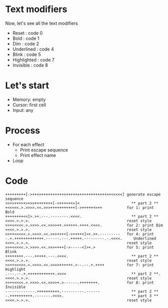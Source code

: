 # Text modifiers

Now, let's see all the text modifiers
* Reset : code 0
* Bold : code 1
* Dim : code 2
* Underlined : code 4
* Blink : code 5
* Highlighted : code 7
* Invisible : code 8

# Let's start

* Memory: empty
* Cursor: first cell
* Input: any

# Process

* For each effect
  * Print escape sequence
  * Print effect name
* Loop

# Code
```
+++++++++[->+++>++++++++++>+++++>++++++++++++>+<<<<<] generate escape sequence
>>+>+++>+>+>>++++++++[-<++++++>]<                       ** part 2 **
+<<<<<.>.>>>>.<<.>>>+++++++++++[->++++++>++           for 1: print Bold
++++++++<<]>.>+.---.--------.<<<<.                      ** part 2 **
<<<<.>.>.>.                                           reset style
>>+<<<<<.>.>>>>.<<.>>>>++.>+++++.++++.<<<<.           for 2: print Dim
<<<<.>.>.>.                                           reset style
>>++<<<<<.>.>>>>.<<.>>>++++[->++++<]>+.>+.---------   for 4: print
-.+.+++++++++++++.------.---.+++++.---------.-.<<<<.     Underlined
<<<<.>.>.>.                                           reset style
>>+<<<<<.>.>>>>.<<.>>>++++[->-----<]>+.>              for 5: print Blink
++++++++.---.+++++.---.<<<<.                            ** part 2 **
<<<<.>.>.>.                                           reset style
>>++<<<<<.>.>>>>.<<.>>>>++++++.>--.--.+.++++          for 7: print Highlight
.---.--.+.++++++++++++.<<<<                             ** part 2 **.
<<<<.>.>.>.                                           reset style
>>+<<<<<.>.>>>>.<<.>>>>+.>------.++++++++.            for 8: print Invisible
-------------.++++++++++.----------.------              ** part 2 **
-.++++++++++.-------.<<<<.                              ** part 3 **
<<<<.>.>.>.                                           reset style
```

